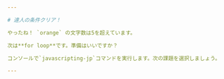```yaml
---

# 達人の条件クリア！

やったね！ `orange` の文字数は5を超えています。

次は**for loop**です。準備はいいですか？

コンソールで`javascripting-jp`コマンドを実行します。次の課題を選択しましょう。

---
```


